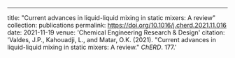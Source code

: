 ---
title: "Current advances in liquid-liquid mixing in static mixers: A review"
collection: publications
permalink: https://doi.org/10.1016/j.cherd.2021.11.016
date: 2021-11-19
venue: 'Chemical Engineering Research &amp; Design'
citation: 'Valdes, J.P., Kahouadji, L., and Matar, O.K.  (2021). &quot;Current advances in liquid-liquid mixing in static mixers: A review.&quot; <i>ChERD</i>. 177.'
